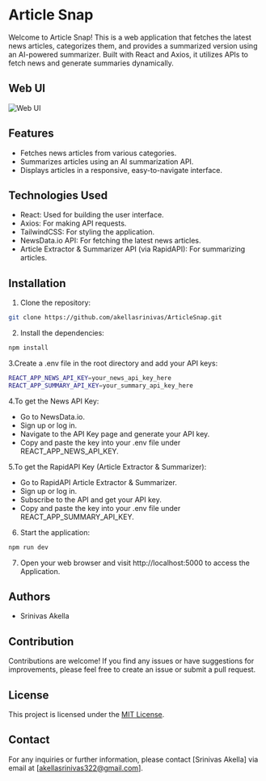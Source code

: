 # Article Snap

Welcome to Article Snap! This is a web application that fetches the latest news articles, categorizes them, and provides a summarized version using an AI-powered summarizer. Built with React and Axios, it utilizes APIs to fetch news and generate summaries dynamically.

## Web UI

![Web UI](images/Screenshot%2024-11-12%20170806.png)


## Features

- Fetches news articles from various categories.
- Summarizes articles using an AI summarization API.
- Displays articles in a responsive, easy-to-navigate interface.

## Technologies Used

- React: Used for building the user interface.
- Axios: For making API requests.
- TailwindCSS: For styling the application.
- NewsData.io API: For fetching the latest news articles.
- Article Extractor & Summarizer API (via RapidAPI): For summarizing articles.

## Installation

1. Clone the repository:

```bash
git clone https://github.com/akellasrinivas/ArticleSnap.git
```

2. Install the dependencies:

```bash
npm install
```

3.Create a .env file in the root directory and add your API keys:

```bash
REACT_APP_NEWS_API_KEY=your_news_api_key_here
REACT_APP_SUMMARY_API_KEY=your_summary_api_key_here
```

4.To get the News API Key:

- Go to NewsData.io.
- Sign up or log in.
- Navigate to the API Key page and generate your API key.
- Copy and paste the key into your .env file under REACT_APP_NEWS_API_KEY.

5.To get the RapidAPI Key (Article Extractor & Summarizer):

- Go to RapidAPI Article Extractor & Summarizer.
- Sign up or log in.
- Subscribe to the API and get your API key.
- Copy and paste the key into your .env file under REACT_APP_SUMMARY_API_KEY.


6. Start the application:

```bash
npm run dev
```


7. Open your web browser and visit http://localhost:5000 to access the Application.


## Authors
- Srinivas Akella

## Contribution

Contributions are welcome! If you find any issues or have suggestions for improvements, please feel free to create an issue or submit a pull request.



## License

This project is licensed under the [MIT License](https://opensource.org/licenses/MIT).

## Contact

For any inquiries or further information, please contact [Srinivas Akella] via email at [akellasrinivas322@gmail.com].
